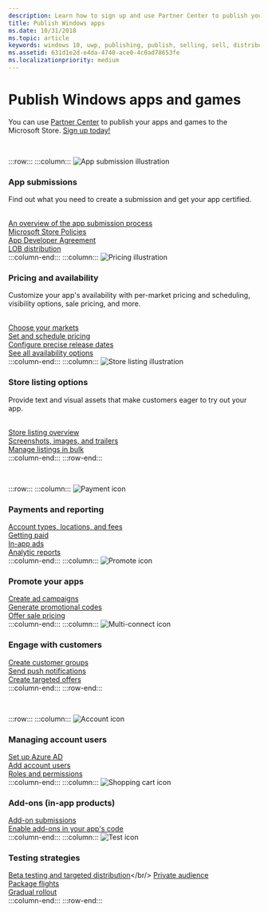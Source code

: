 ```yaml
---
description: Learn how to sign up and use Partner Center to publish your Windows apps and games to the Microsoft Store.
title: Publish Windows apps
ms.date: 10/31/2018
ms.topic: article
keywords: windows 10, uwp, publishing, publish, selling, sell, distribute, distributing, store, dashboard
ms.assetid: 631d1e2d-e4da-4740-ace0-4c0ad78653fe
ms.localizationpriority: medium
---
```


# Publish Windows apps and games

You can use [Partner Center](https://partner.microsoft.com/dashboard) to publish your apps and games to the Microsoft Store. [Sign up today!](https://developer.microsoft.com/microsoft-store/register)

<br/>

:::row:::
    :::column:::
        <img src="/media/illustrations/teams-fast-track.svg" alt="App submission illustration" />
        <h3>App submissions</h3>
        <p>Find out what you need to create a submission and get your app certified.</p>
        <br>
        <a href="publish-your-app/overview.md">An overview of the app submission process</a><br/>
        <a href="store-policies.md">Microsoft Store Policies</a><br/>
        <a href="/legal/windows/agreements/app-developer-agreement">App Developer Agreement</a><br/>
        <a href="distribute-lob-apps-to-enterprises.md">LOB distribution</a><br/>
    :::column-end:::
    :::column:::
        <img src="/media/illustrations/bcs-partner-advanced-management- billing-7.svg" alt="Pricing illustration" />
        <h3>Pricing and availability</h3>
        <p>Customize your app's availability with per-market pricing and scheduling, visibility options, sale pricing, and more.</p>
        <br>
        <a href="publish-your-app/market-selection.md">Choose your markets</a><br/>
        <a href="publish-your-app/schedule-pricing-changes.md">Set and schedule pricing </a><br/>
        <a href="publish-your-app/release-schedule.md">Configure precise release dates</a><br/>
        <a href="publish-your-app/price-and-availability.md">See all availability options</a><br/>
    :::column-end:::
    :::column:::
        <img src="/media/illustrations/biztalk-get-started-scenarios.svg" alt="Store listing illustration" />
        <h3>Store listing options</h3>
        <p>Provide text and visual assets that make customers eager to try out your app.</p>
        <br>
        <a href="publish-your-app/create-app-store-listing.md">Store listing overview</a><br/>
        <a href="publish-your-app/screenshots-and-images.md">Screenshots, images, and trailers</a><br/>
        <a href="publish-your-app/import-and-export-store-listings.md">Manage listings in bulk </a><br/>
    :::column-end:::
:::row-end:::

<br/>

:::row:::
    :::column:::
        <img src="/media/illustrations/team-services-get-started-account-manager.svg" alt="Payment icon" />
        <h3>Payments and reporting</h3>
        <a href="partner-center/account-types-locations-and-fees.md">Account types, locations, and fees</a><br/>
        <a href="/partner-center/marketplace-get-paid">Getting paid</a><br/>
        <a href="in-app-ads.md">In-app ads</a><br/>
        <a href="analytics.md">Analytic reports</a><br/>
    :::column-end:::
    :::column:::
        <img src="/media/illustrations/ms365enterprise-partner-news-2.svg" alt="Promote icon" />
        <h3>Promote your apps</h3>
        <a href="/windows/uwp/monetize/">Create ad campaigns</a><br/>
        <a href="generate-promotional-codes.md">Generate promotional codes</a><br/>
        <a href="put-apps-and-add-ons-on-sale.md">Offer sale pricing</a><br/>
    :::column-end:::
    :::column:::
        <img src="/media/illustrations/virtualization-hperv-server-community.svg" alt="Multi-connect icon" />
        <h3>Engage with customers</h3>
        <a href="create-customer-groups.md">Create customer groups</a><br/>
        <a href="send-push-notifications-to-your-apps-customers.md">Send push notifications</a><br/>
        <a href="use-targeted-offers-to-maximize-engagement-and-conversions.md">Create targeted offers</a><br/>
    :::column-end:::
:::row-end:::

<br/>

:::row:::
    :::column:::
        <img src="/media/illustrations/bcs-user-management-add-customer-1.svg" alt="Account icon" />
        <h3>Managing account users</h3>
        <a href="partner-center/associate-azure-ad-with-partner-center.md">Set up Azure AD</a><br/>
        <a href="partner-center/add-users-groups-and-azure-ad-applications.md">Add account users</a><br/>
        <a href="partner-center/set-custom-permissions-for-account-users.md">Roles and permissions</a><br/>
    :::column-end:::
    :::column:::
        <img src="/media/illustrations/sql-get-started-download.svg" alt="Shopping cart icon" />
        <h3>Add-ons (in-app products)</h3>
        <a href="publish-your-app/create-app-submission.md?pivots=store-installer-add-on">Add-on submissions</a><br/>
        <a href="/windows/uwp/monetize/in-app-purchases-and-trials">Enable add-ons in your app's code</a><br/>
    :::column-end:::
    :::column:::
        <img src="/media/illustrations/team-services-dev-ops-test.svg" alt="Test icon" />
        <h3>Testing strategies</h3>
        <a href="beta-testing-and-targeted-distribution.md">Beta testing and targeted distribution</a></br/>
        <a href="publish-your-app/visibility-options.md#private-audience">Private audience</a><br/>
        <a href="package-flights.md">Package flights</a><br/>
        <a href="gradual-package-rollout.md">Gradual rollout</a><br/>
    :::column-end:::
:::row-end:::
